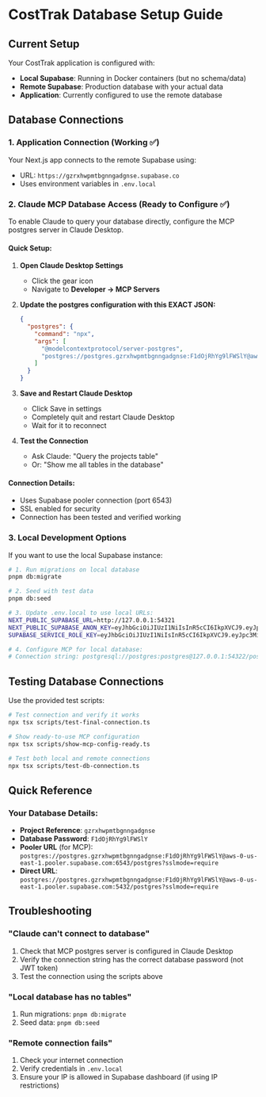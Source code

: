 # CostTrak Database Setup Guide

## Current Setup

Your CostTrak application is configured with:
- **Local Supabase**: Running in Docker containers (but no schema/data)
- **Remote Supabase**: Production database with your actual data
- **Application**: Currently configured to use the remote database

## Database Connections

### 1. Application Connection (Working ✅)
Your Next.js app connects to the remote Supabase using:
- URL: `https://gzrxhwpmtbgnngadgnse.supabase.co`
- Uses environment variables in `.env.local`

### 2. Claude MCP Database Access (Ready to Configure ✅)

To enable Claude to query your database directly, configure the MCP postgres server in Claude Desktop.

#### Quick Setup:

1. **Open Claude Desktop Settings**
   - Click the gear icon
   - Navigate to **Developer → MCP Servers**

2. **Update the postgres configuration with this EXACT JSON:**
   ```json
   {
     "postgres": {
       "command": "npx",
       "args": [
         "@modelcontextprotocol/server-postgres",
         "postgres://postgres.gzrxhwpmtbgnngadgnse:F1dOjRhYg9lFWSlY@aws-0-us-east-1.pooler.supabase.com:6543/postgres?sslmode=require"
       ]
     }
   }
   ```

3. **Save and Restart Claude Desktop**
   - Click Save in settings
   - Completely quit and restart Claude Desktop
   - Wait for it to reconnect

4. **Test the Connection**
   - Ask Claude: "Query the projects table"
   - Or: "Show me all tables in the database"

#### Connection Details:
- Uses Supabase pooler connection (port 6543)
- SSL enabled for security
- Connection has been tested and verified working

### 3. Local Development Options

If you want to use the local Supabase instance:

```bash
# 1. Run migrations on local database
pnpm db:migrate

# 2. Seed with test data
pnpm db:seed

# 3. Update .env.local to use local URLs:
NEXT_PUBLIC_SUPABASE_URL=http://127.0.0.1:54321
NEXT_PUBLIC_SUPABASE_ANON_KEY=eyJhbGciOiJIUzI1NiIsInR5cCI6IkpXVCJ9.eyJpc3MiOiJzdXBhYmFzZS1kZW1vIiwicm9sZSI6ImFub24iLCJleHAiOjE5ODM4MTI5OTZ9.CRXP1A7WOeoJeXxjNni43kdQwgnWNReilDMblYTn_I0
SUPABASE_SERVICE_ROLE_KEY=eyJhbGciOiJIUzI1NiIsInR5cCI6IkpXVCJ9.eyJpc3MiOiJzdXBhYmFzZS1kZW1vIiwicm9sZSI6InNlcnZpY2Vfcm9sZSIsImV4cCI6MTk4MzgxMjk5Nn0.EGIM96RAZx35lJzdJsyH-qQwv8Hdp7fsn3W0YpN81IU

# 4. Configure MCP for local database:
# Connection string: postgresql://postgres:postgres@127.0.0.1:54322/postgres
```

## Testing Database Connections

Use the provided test scripts:

```bash
# Test connection and verify it works
npx tsx scripts/test-final-connection.ts

# Show ready-to-use MCP configuration
npx tsx scripts/show-mcp-config-ready.ts

# Test both local and remote connections
npx tsx scripts/test-db-connection.ts
```

## Quick Reference

### Your Database Details:
- **Project Reference**: `gzrxhwpmtbgnngadgnse`
- **Database Password**: `F1dOjRhYg9lFWSlY`
- **Pooler URL** (for MCP): `postgres://postgres.gzrxhwpmtbgnngadgnse:F1dOjRhYg9lFWSlY@aws-0-us-east-1.pooler.supabase.com:6543/postgres?sslmode=require`
- **Direct URL**: `postgres://postgres.gzrxhwpmtbgnngadgnse:F1dOjRhYg9lFWSlY@aws-0-us-east-1.pooler.supabase.com:5432/postgres?sslmode=require`

## Troubleshooting

### "Claude can't connect to database"
1. Check that MCP postgres server is configured in Claude Desktop
2. Verify the connection string has the correct database password (not JWT token)
3. Test the connection using the scripts above

### "Local database has no tables"
1. Run migrations: `pnpm db:migrate`
2. Seed data: `pnpm db:seed`

### "Remote connection fails"
1. Check your internet connection
2. Verify credentials in `.env.local`
3. Ensure your IP is allowed in Supabase dashboard (if using IP restrictions)